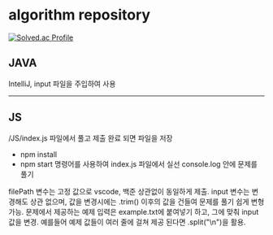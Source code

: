 # algorithm repository
[![Solved.ac Profile](http://mazassumnida.wtf/api/v2/generate_badge?boj=i_y)](https://solved.ac/i_y/)

## JAVA
IntelliJ, input 파일을 주입하여 사용

---

## JS
/JS/index.js 파일에서 풀고 제출 완료 되면 파일을 저장
- npm install
- npm start
명령어를 사용하여 index.js 파일에서 실선 console.log 안에 문제를 풀기

filePath 변수는 고정 값으로 vscode, 백준 상관없이 동일하게 제출.
input 변수는 변경해도 상관 없으며, 값을 변경시에는 .trim() 이후의 값을 건들여 문제를 풀기 쉽게 변형가능.
문제에서 제공하는 예제 입력은 example.txt에 붙여넣기 하고, 그에 맞춰 input 값을 변경.
예를들어 예제 값들이 여러 줄에 걸쳐 제공 된다면 .split("\n")을 활용.
